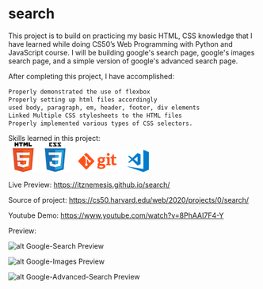 # search
 
This project is to build on practicing my basic HTML, CSS knowledge that I have learned while doing CS50’s Web Programming with Python and JavaScript course. I will be building google's search page, google's images search page, and a simple version of google's advanced search page.

After completing this project, I have accomplished:

    Properly demonstrated the use of flexbox
    Properly setting up html files accordingly
    used body, paragraph, em, header, footer, div elements
    Linked Multiple CSS stylesheets to the HTML files
    Properly implemented various types of CSS selectors.

Skills learned in this project:<br>
![alt html logo](/images/html.png) ![alt css logo](/images/css.png) ![alt git logo](/images/git.png) ![alt vscode logo](/images/vscode.png)<br>

Live Preview: https://itznemesis.github.io/search/

Source of project: https://cs50.harvard.edu/web/2020/projects/0/search/

Youtube Demo: https://www.youtube.com/watch?v=8PhAAI7F4-Y

Preview:

![alt Google-Search Preview](/resources/preview1.png)

![alt Google-Images Preview](/resources/preview2.png)

![alt Google-Advanced-Search Preview](/resources/preview3.png)